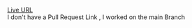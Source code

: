 [Live URL](https://aseelalsaqer.github.io/data_analysis/)  
I don't have a Pull Request Link , I worked on the main Branch
